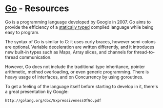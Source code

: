 [Go](http://www.golang.org/) - Resources
==================================================

Go is a programming language developed by Google in 2007. Go aims to provide the efficiency of a [statically typed](http://en.wikipedia.org/wiki/Statically_typed#Static_typing) compiled language while being easy to program. 

The syntax of Go is similar to C: it uses curly braces, however semi-colons are optional. Variable deceleration are written differently, and it introduces new built-in types such as Maps, Array slices, and channels for thread-to-thread communication.

However, Go does not include the traditional type inheritance, pointer arithmetic, method overloading, or even generic programming. There is heavy usage of interfaces, and on Concurrency by using goroutines. 

To get a feeling of the language itself before starting to develop in it, there's a great presentation by Google:

    http://golang.org/doc/ExpressivenessOfGo.pdf
